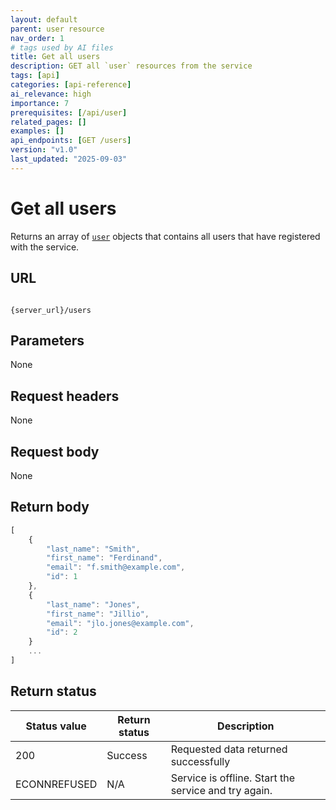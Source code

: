 ```yaml
---
layout: default
parent: user resource
nav_order: 1
# tags used by AI files
title: Get all users
description: GET all `user` resources from the service
tags: [api]
categories: [api-reference]
ai_relevance: high
importance: 7
prerequisites: [/api/user]
related_pages: []
examples: []
api_endpoints: [GET /users]
version: "v1.0"
last_updated: "2025-09-03"
---
```


# Get all users

Returns an array of [`user`](user.md) objects that contains all users that have registered with the service.

## URL

```shell

{server_url}/users
```

## Parameters

None

## Request headers

None

## Request body

None

## Return body

```js
[
    {
        "last_name": "Smith",
        "first_name": "Ferdinand",
        "email": "f.smith@example.com",
        "id": 1
    },
    {
        "last_name": "Jones",
        "first_name": "Jillio",
        "email": "jlo.jones@example.com",
        "id": 2
    }
    ...
]
```

## Return status

| Status value | Return status | Description |
| ------------- | ----------- | ----------- |
| 200 | Success | Requested data returned successfully |
|  ECONNREFUSED | N/A | Service is offline. Start the service and try again. |
